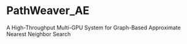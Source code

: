 # PathWeaver_AE
A High-Throughput Multi-GPU System for Graph-Based Approximate Nearest Neighbor Search
